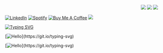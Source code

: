 
<p align='right'>
    <!-- <a href="#"><img src="https://badges.pufler.dev/visits/samratbaral/samratbaral"></a> -->
    <a href="#"><img src="https://badges.pufler.dev/years/samratbaral"></a>
    <a href="#"><img src="https://badges.pufler.dev/repos/samratbaral"></a>
    <!-- <a href="#"><img src="https://badges.pufler.dev/gists/samratbaral"></a> -->
    <!-- <a href="#"><img src="https://badges.pufler.dev/commits/monthly/samratbaral"></a> -->
    <a href="#"><img src="https://badges.pufler.dev/commits/yearly/samratbaral"></a>

</p>
<p align='left'>
<a href="https://www.linkedin.com/in/samratbaral" target="_blank"><img alt="LinkedIn" src="https://img.shields.io/badge/LinkedIn-samratbaral-lightblue?style=flat-square&logo=linkedin"></a>
    <!-- <a href="https://www.stackoverflow.com/users/12484101/samrat-baral" target="_blank"><img alt="Stack Overflow" src="https://img.shields.io/badge/Stack%20Overflow-samratbaral-blue?style=flat-square&logo=stackoverflow"></a>
    <a href="https://www.hackerrank.com/samratbaral" target="_blank"><img alt="HackerRank" src="https://img.shields.io/badge/HackerRank-samratbaral-blue?style=flat-square&logo=hackerrank"></a>
    <a href="https://www.codechef.com/users/samratbaral" target="_blank"><img alt="CodeChef" src="https://img.shields.io/badge/CodeChef-samratbaral-blue?style=flat-square&logo=codechef"></a>
    <a href="https://www.codeforces.com/profile/samratbaral" target="_blank"><img alt="Codeforces" src="https://img.shields.io/badge/Codeforces-samratbaral-blue?style=flat-square&logo=codeforces"></a>
    <a href="https://www.hackerearth.com/@samratbaral" target="_blank"><img alt="HackerEarth" src="https://img.shields.io/badge/HackerEarth-samratbaral-blue?style=flat-square&logo=hackerearth"></a>
    <a href="https://www.topcoder.com/members/samratbaral" target="_blank"><img alt="TopCoder" src="https://img.shields.io/badge/TopCoder-samratbaral-blue?style=flat-square&logo=topcoder"></a>
    <a href="https://www.freecodecamp.org/samratbaral" target="_blank"><img alt="freeCodeCamp" src="https://img.shields.io/badge/freeCodeCamp-samratbaral-blue?style=flat-square&logo=freecodecamp"></a>
    <a href="https://www.fiverr.com/samratbaral" target="_blank"><img alt="Fiverr" src="https://img.shields.io/badge/Fiverr-samratbaral-blue?style=flat-square&logo=fiverr"></a> -->
    <a href="https://open.spotify.com/user/samratbaral" target="_blank"><img alt="Spotify" src="https://img.shields.io/badge/Spotify-samratbaral-lightgreen?style=flat-square&logo=spotify"></a>
    <a href="https://www.buymeacoffee.com/samratbaral" target="_blank"><img alt="Buy Me A Coffee" src="https://img.shields.io/badge/Buy%20Me%20A%20Coffee-samratbaral-lightyellow?style=flat-square&logo=buy-me-a-coffee"></a>
        <a href="https://media.licdn.com/dms/image/D562DAQHRiw03afuM2w/profile-treasury-image-shrink_800_800/0/1701661419815?e=1702267200&v=beta&t=yYa3fY5MAdNRpxw6eAeRh7YoeOyOviFo3NHdZlbvpE8"><img src="https://media.licdn.com/dms/image/D562DAQHRiw03afuM2w/profile-treasury-image-shrink_800_800/0/1701661419815?e=1702267200&v=beta&t=yYa3fY5MAdNRpxw6eAeRh7YoeOyOviFo3NHdZlbvpE8">
    </a>
</p>
<p align='center'>

</p>

[![Typing SVG](https://readme-typing-svg.demolab.com?font=Shizuru&size=49&duration=3000&pause=5000&color=58FF7B&background=ACFF6500&center=true&vCenter=true&multiline=true&repeat=false&random=true&width=800&height=100&lines=WELCOME+TO+MY+GITHUB)](https://git.io/typing-svg)

<!-- [![Typing SVG](https://readme-typing-svg.demolab.com?font=HindSiliguri&size=49&duration=6000&pause=3000&color=58FF7B&background=ACFF6500&center=true&vCenter=true&multiline=false&repeat=true&random=false&width=850&height=50&lines={+Hello+World+!})](https://git.io/typing-svg) -->

<!--   my-ticker -->
[![Hello](https://readme-typing-svg.herokuapp.com?font=HindSiliguri&size=25&duration=9000&pause=100&color=58FF7B&background=ACFF6500&center=true&vCenter=true&multiline=false&repeat=true&random=false&width=890&height=50&lines=Quotes+:+"+Never+Settle,+Always+Learn!+";+Hello+World+!;I+am+Samrat+Baral;I+am+a+Computer+Scientist,+a+Software+Developer;and+I+am+a+Research+Assistant;)](https://git.io/typing-svg)

<!--   my-ticker -->
[![Hello](https://readme-typing-svg.herokuapp.com?font=HindSiliguri&size=25&duration=10000&pause=100&color=58FF7B&background=ACFF6500&center=true&vCenter=true&multiline=false&repeat=true&random=false&width=890&height=50&lines=Experience+:+4+Years+of+Software+Development;lets+solve+problems+!!!;Some+project+are+open+source+check+below;ENJOY!!!)](https://git.io/typing-svg)





<!-- <h2>
<p align='center'> Passionate Developer | Research Assistant | Computer Science Engineer </p>
</h2> -->

<!-- <p align='justify'> 📫 I am a student in Computer Science. An accomplished research assistant with hands-on experience in web development. I learned about Medical Neuroscience Image processing and how to use tools like scikit-learn, Pytorch, TensorFlow, DL, Python, and a commitment to continuous learning. My major passion lies in Deep Learning, Web development, Mobile App development, and Software Development on both agile and waterfall methods.
</p> -->


<!-- <pre class="tab1">
🧐 Professional Coursework:<br>
Object-Oriented Programming   Data Structures and Algorithms     Software Engineering
Database Management System    Operating System                   Computer Networks
Computer Architecture         Computer Graphics                  Artificial Intelligence
Theoretical Concepts          Database and File Structure        Programming Languages
Parallel Processing           Software Testing and Maintenance   Operation Research
Information Security
</pre> -->

<!--
<h5>💻 Languages & Tools 🛠️<br></h5>

![Git](https://img.shields.io/badge/-Git-000000?style=flat&logo=git&logoColor=F05032&labelColor=ffffff)
![GitHub](https://img.shields.io/badge/-GitHub-000000?style=flat&logo=github&logoColor=000000&labelColor=ffffff)
![Visual Studio Code](https://img.shields.io/badge/-VSCode-000000?style=flat&logo=visual-studio-code&labelColor=007ACC)
![HTML5](https://img.shields.io/badge/-HTML5-000000?style=flat&logo=html5&logoColor=ffffff&labelColor=E34F26)
![CSS3](https://img.shields.io/badge/-CSS3-000000?style=flat&logo=css3&logoColor=ffffff&labelColor=1572B6)
![Sass](https://img.shields.io/badge/-Sass-000000?style=flat&logo=sass&logoColor=ffffff&labelColor=%23CC6699)
![JavaScript](https://img.shields.io/badge/-JavaScript-000000?style=flat&logo=javascript)
![jQuery](https://img.shields.io/badge/-jQuery-000000?style=flat&logo=jQuery&logoColor=0769AD&labelColor=ffffff)
![Bootstrap](https://img.shields.io/badge/-Bootstrap-000000?style=flat&logo=bootstrap&logoColor=ffffff&labelColor=563D7C)
![JSON](https://img.shields.io/badge/-JSON-000000?style=flat&logo=JSON&logoColor=000000&labelColor=ffffff)
![React](https://img.shields.io/badge/-React-000000?style=flat&logo=react)
![Redux](https://img.shields.io/badge/-Redux-000000?style=flat&logo=redux&logoColor=764ABC&labelColor=ffffff)
![Nodejs](https://img.shields.io/badge/-Nodejs-000000?style=flat&logo=Node.js)
![NPM](https://img.shields.io/badge/-npm-000000?style=flat&logo=npm&labelColor=ffffff)
![socket.io](https://img.shields.io/badge/-Socket.Io-000000?style=flat&logo=socket.io&logoColor=000000&labelColor=ffffff)
![Jest](https://img.shields.io/badge/-Jest-000000?style=flat&logo=Jest&logoColor=C21325&labelColor=ffffff)
![PostgreSQL](https://img.shields.io/badge/-PostgreSQL-000000?style=flat&logo=postgresql&logoColor=ffffff&labelColor=336791)
![MySQL](https://img.shields.io/badge/-MySQL-000000?style=flat&logo=mysql&labelColor=ffffff)
![MongoDB](https://img.shields.io/badge/-MongoDB-000000?style=flat&logo=mongodb&labelColor=ffffff)
![Swagger](https://img.shields.io/badge/-Swagger-000000?style=flat&logo=swagger)
![ESlint](https://img.shields.io/badge/-ESlint-000000?style=flat&logo=ESlint&labelColor=4B32C3)
![Windows](https://img.shields.io/badge/-Windows-000000?style=flat&logo=windows&logoColor=ffffff&labelColor=0078D6)
![Github Actions](https://img.shields.io/badge/-Github%20Actions-000000?style=flat&logo=github-actions&logoColor=2088FF&labelColor=ffffff)
![Json Web Tokens](https://img.shields.io/badge/-Json%20Web%20Tokens-000000?style=flat&logo=json-web-tokens&logoColor=ffffff&labelColor=000000)
![Material-UI](https://img.shields.io/badge/-Material%20UI-000000?style=flat&logo=Material%20UI&logoColor=ffffff&labelColor=0081CB)
![React Native](https://img.shields.io/badge/-React%20Native-000000?style=flat&logo=react&labelColor=000000)
![PHP](https://img.shields.io/badge/-PHP-000000?style=flat&logo=PHP&logoColor=5466b8&labelColor=ffffff)
![WordPress](https://img.shields.io/badge/-WordPress-000000?style=flat&logo=wordpress&labelColor=21759B)
![Laravel](https://img.shields.io/badge/-Laravel-000000?style=flat&logo=laravel&logoColor=ffffff&labelColor=FF2D20)
![Github Pages](https://img.shields.io/badge/-Github%20Pages-000000?style=flat&logo=github-pages) ![Heroku](https://img.shields.io/badge/-Heroku-000000?style=flat&logo=heroku&labelColor=430098) ![Netlify](https://img.shields.io/badge/-Netlify-000000?style=flat&logo=netlify&labelColor=000000)
![Firebase](https://img.shields.io/badge/-Firebase-000000?style=flat&logo=firebase&labelColor=FFCA28)
![Python](https://img.shields.io/badge/-Python-000000?style=flat&logo=python&labelColor=ffffff)
![Django](https://img.shields.io/badge/-Django-000000?style=flat&logo=django&labelColor=092E20)
![Flask](https://img.shields.io/badge/-Flask-000000?style=flat&logo=flask&labelColor=000000)
![Java](https://img.shields.io/badge/-Java-000000?style=flat&logo=java&labelColor=f5f5f5f5f5f5)
![C++](https://img.shields.io/badge/-C++-000000?style=flat&logo=c%2B%2B&labelColor=f5f5f5f5f5f5)
![C](https://img.shields.io/badge/-C-000000?style=flat&logo=c&labelColor=f5f5f5f5f5f5)
![C#](https://img.shields.io/badge/-C%23-000000?style=flat&logo=c-sharp&labelColor=f5f5f5f5f5f5)
![R](https://img.shields.io/badge/-R-000000?style=flat&logo=r&labelColor=f5f5f5f5f5f5)
![Matlab](https://img.shields.io/badge/-Matlab-000000?style=flat&logo=matlab&labelColor=f5f5f5f5f5f5)
![Octave](https://img.shields.io/badge/-Octave-000000?style=flat&logo=octave&labelColor=ffffff)
![TensorFlow](https://img.shields.io/badge/-TensorFlow-000000?style=flat&logo=tensorflow&labelColor=ffffff)
![Pytorch](https://img.shields.io/badge/-Pytorch-000000?style=flat&logo=pytorch&labelColor=ffffff)
![Scikit-Learn](https://img.shields.io/badge/-Scikit%20Learn-000000?style=flat&logo=scikit-learn&labelColor=ffffff)
![Keras](https://img.shields.io/badge/-Keras-000000?style=flat&logo=keras&labelColor=f5f5f5f5f5f5)
![Pandas](https://img.shields.io/badge/-Pandas-000000?style=flat&logo=pandas&labelColor=f5f5f5f5f5f5)
![Numpy](https://img.shields.io/badge/-Numpy-000000?style=flat&logo=numpy&labelColor=f5f5f5f5f5f5)
![Scipy](https://img.shields.io/badge/-Scipy-000000?style=flat&logo=scipy&labelColor=f5f5f5f5f5f5)
![OpenCV](https://img.shields.io/badge/-OpenCV-000000?style=flat&logo=opencv&labelColor=f5f5f5f5f5f5)
![Jupyter](https://img.shields.io/badge/-Jupyter-000000?style=flat&logo=jupyter&labelColor=f5f5f5f5f5f5)
![Anaconda](https://img.shields.io/badge/-Anaconda-000000?style=flat&logo=anaconda&labelColor=f5f5f5f5f5f5)
![Google Colab](https://img.shields.io/badge/-Google%20Colab-000000?style=flat&logo=google-colab&labelColor=ffffff)
![Raspberry Pi](https://img.shields.io/badge/-Raspberry%20Pi-000000?style=flat&logo=raspberry-pi&labelColor=f5f5f5f5f5f5)
![Arduino](https://img.shields.io/badge/-Arduino-000000?style=flat&logo=arduino&labelColor=f5f5f5f5f5f5)
![Unity](https://img.shields.io/badge/-Unity-000000?style=flat&logo=unity&labelColor=f5f5f5f5f5f5)
![Unreal Engine](https://img.shields.io/badge/-Unreal%20Engine-000000?style=flat&logo=unreal-engine&labelColor=f5f5f5f5f5f5)
![Adobe XD](https://img.shields.io/badge/-Adobe%20XD-000000?style=flat&logo=adobe-xd&labelColor=f5f5f5f5f5f5)
![notion](https://img.shields.io/badge/-Notion-000000?style=flat&logo=notion&labelColor=f5f5f5f5f5f5)
![Trello](https://img.shields.io/badge/-Trello-000000?style=flat&logo=trello&labelColor=f5f5f5f5f5f5)
![Slack](https://img.shields.io/badge/-Slack-000000?style=flat&logo=slack&labelColor=f5f5f5f5f5f5)
![Discord](https://img.shields.io/badge/-Discord-000000?style=flat&logo=discord&labelColor=f5f5f5f5f5f5)
![Zoom](https://img.shields.io/badge/-Zoom-000000?style=flat&logo=zoom&labelColor=f5f5f5f5f5f5)
![Node.js](https://img.shields.io/badge/-Node.js-000000?style=flat&logo=node.js&labelColor=f5f5f5f5f5f5)
![Express.js](https://img.shields.io/badge/-Express.js-000000?style=flat&logo=express&labelColor=f5f5f5f5f5f5)
![npm](https://img.shields.io/badge/-npm-000000?style=flat&logo=npm&labelColor=f5f5f5f5f5f5)
![Yarn](https://img.shields.io/badge/-Yarn-000000?style=flat&logo=yarn&labelColor=f5f5f5f5f5f5)
![ubuntu](https://img.shields.io/badge/-Ubuntu-000000?style=flat&logo=ubuntu&labelColor=f5f5f5f5f5f5)
![Linux](https://img.shields.io/badge/-Linux-000000?style=flat&logo=linux&labelColor=f5f5f5f5f5f5)
![Windows](https://img.shields.io/badge/-Windows-000000?style=flat&logo=windows&labelColor=f5f5f5f5f5f5)
![MacOS](https://img.shields.io/badge/-MacOS-000000?style=flat&logo=macos&labelColor=f5f5f5f5f5f5)
![Android](https://img.shields.io/badge/-Android-000000?style=flat&logo=android&labelColor=f5f5f5f5f5f5)
![iOS](https://img.shields.io/badge/-iOS-000000?style=flat&logo=ios&labelColor=f5f5f5f5f5f5)
![Flutter](https://img.shields.io/badge/-Flutter-000000?style=flat&logo=flutter&labelColor=f5f5f5f5f5f5)
![Dart](https://img.shields.io/badge/-Dart-000000?style=flat&logo=dart&labelColor=f5f5f5f5f5f5)
![docker](https://img.shields.io/badge/-Docker-000000?style=flat&logo=docker&labelColor=f5f5f5f5f5f5)
![kubernetes](https://img.shields.io/badge/-Kubernetes-000000?style=flat&logo=kubernetes&labelColor=f5f5f5f5f5f5)
![Amazon AWS](https://img.shields.io/badge/-Amazon%20AWS-000000?style=flat&logo=amazon-aws&labelColor=f5f5f5f5f5f5)
![Azure](https://img.shields.io/badge/-Azure-000000?style=flat&logo=microsoft-azure&labelColor=f5f5f5f5f5f5)
![mpi](https://img.shields.io/badge/-MPI-000000?style=flat&logo=mpi&labelColor=f5f5f5f5f5f5)
![OpenGL](https://img.shields.io/badge/-OpenGL-000000?style=flat&logo=opengl&labelColor=f5f5f5f5f5f5) -->


<!-- <p align='center'>
<a href="https://github.com/samratbaral/github-readme-stats">
  <img height=200 align="center" src="https://github-readme-stats.vercel.app/api?username=samratbaral" />
</a> -->
<!-- <a href="https://github.com/samratbaral/convoychat">
  <img height=200 align="center" src="https://github-readme-stats.vercel.app/api/top-langs?username=samratbaral&layout=compact&langs_count=8&card_width=320" />
</a> -->
<!-- <img align="center" style="border-radius: 1px; margin: 0 0 1px 10px;" alt="GIF" src="https://miro.medium.com/max/875/1*Urc28sbnORGOW5oyohQ06g.gif" alt="" /> -->
</p>
<br>


